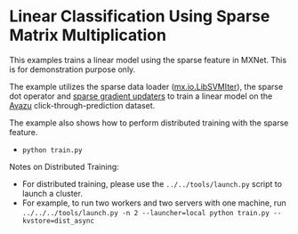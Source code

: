 Linear Classification Using Sparse Matrix Multiplication
===========
This examples trains a linear model using the sparse feature in MXNet. This is for demonstration purpose only.

The example utilizes the sparse data loader ([mx.io.LibSVMIter](https://mxnet.incubator.apache.org/versions/master/api/python/io.html#mxnet.io.LibSVMIter)),
the sparse dot operator and [sparse gradient updaters](https://mxnet.incubator.apache.org/versions/master/api/python/ndarray/sparse.html#updater)
to train a linear model on the
[Avazu](https://www.csie.ntu.edu.tw/~cjlin/libsvmtools/datasets/binary.html#avazu) click-through-prediction dataset.

The example also shows how to perform distributed training with the sparse feature.

- `python train.py`

Notes on Distributed Training:

- For distributed training, please use the `../../tools/launch.py` script to launch a cluster.
- For example, to run two workers and two servers with one machine, run `../../../tools/launch.py -n 2 --launcher=local python train.py --kvstore=dist_async`
